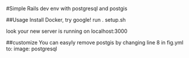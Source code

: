 #Simple Rails dev env with postgresql and postgis

##Usage
Install Docker, try google!
run
. setup.sh


look your new server is running on localhost:3000

##customize
You can easyly remove postgis by changing line 8 in fig.yml to:
image: postgresql
